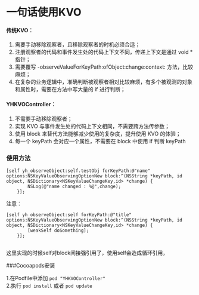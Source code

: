
# 一句话使用KVO

#### 传统KVO：
1. 需要手动移除观察者，且移除观察者的时机必须合适；
2. 注册观察者的代码和事件发生处的代码上下文不同，传递上下文是通过 void * 指针；
3. 需要覆写 -observeValueForKeyPath:ofObject:change:context: 方法，比较麻烦；
4. 在复杂的业务逻辑中，准确判断被观察者相对比较麻烦，有多个被观测的对象和属性时，需要在方法中写大量的 if 进行判断；

#### YHKVOController：

1. 不需要手动移除观察者；
2. 实现 KVO 与事件发生处的代码上下文相同，不需要跨方法传参数；
3. 使用 block 来替代方法能够减少使用的复杂度，提升使用 KVO 的体验；
4. 每一个 keyPath 会对应一个属性，不需要在 block 中使用 if 判断 keyPath

### 使用方法

```
[self yh_observeObject:self.testObj forKeyPath:@"name" options:NSKeyValueObservingOptionNew block:^(NSString *keyPath, id object, NSDictionary<NSKeyValueChangeKey,id> *change) {
        NSLog(@"name changed : %@",change);
    }];

```

注意：

```
[self yh_observeObject:self forKeyPath:@"title" options:NSKeyValueObservingOptionNew block:^(NSString *keyPath, id object, NSDictionary<NSKeyValueChangeKey,id> *change) {
        [weakSelf doSomething];
    }];
	
```

这里实现的时候self对block间接强引用了，使用self会造成循环引用，

###Cocoapods安装

1.在Podfile中添加 ``pod "YHKVOController"``  
2.执行 ``pod install`` 或者 ``pod update``
